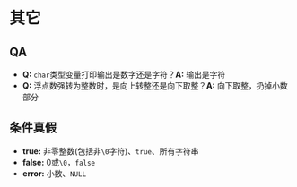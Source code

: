 
# 其它

## QA
- **Q:** `char`类型变量打印输出是数字还是字符？**A:** 输出是字符
- **Q:** 浮点数强转为整数时，是向上转整还是向下取整？**A:** 向下取整，扔掉小数部分

## 条件真假
- **true:** 非零整数(包括非`\0`字符)、`true`、所有字符串
- **false:** 0或`\0`，`false`
- **error:** 小数、`NULL`
